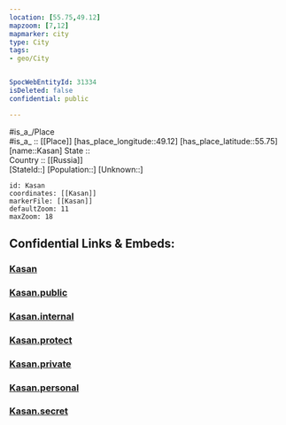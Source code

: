 ```yaml
---
location: [55.75,49.12] 
mapzoom: [7,12] 
mapmarker: city 
type: City
tags:
- geo/City


SpocWebEntityId: 31334
isDeleted: false
confidential: public

---
```

#is_a_/Place  
#is_a_ :: [[Place]] 
[has_place_longitude::49.12] 
[has_place_latitude::55.75] 
[name::Kasan] 
State ::  
Country :: [[Russia]]  
[StateId::] 
[Population::] 
[Unknown::] 


```leaflet
id: Kasan
coordinates: [[Kasan]] 
markerFile: [[Kasan]] 
defaultZoom: 11 
maxZoom: 18
```


## Confidential Links & Embeds: 

### [Kasan](/_Standards/Earth/Continent/Europe/Europe~East/Russia/Russia~Volga/Tatarstan~Republic/City/Kasan.md) 

### [Kasan.public](/_public/Earth/Continent/Europe/Europe~East/Russia/Russia~Volga/Tatarstan~Republic/City/Kasan.public.md) 

### [Kasan.internal](/_internal/Earth/Continent/Europe/Europe~East/Russia/Russia~Volga/Tatarstan~Republic/City/Kasan.internal.md) 

### [Kasan.protect](/_protect/Earth/Continent/Europe/Europe~East/Russia/Russia~Volga/Tatarstan~Republic/City/Kasan.protect.md) 

### [Kasan.private](/_private/Earth/Continent/Europe/Europe~East/Russia/Russia~Volga/Tatarstan~Republic/City/Kasan.private.md) 

### [Kasan.personal](/_personal/Earth/Continent/Europe/Europe~East/Russia/Russia~Volga/Tatarstan~Republic/City/Kasan.personal.md) 

### [Kasan.secret](/_secret/Earth/Continent/Europe/Europe~East/Russia/Russia~Volga/Tatarstan~Republic/City/Kasan.secret.md)

